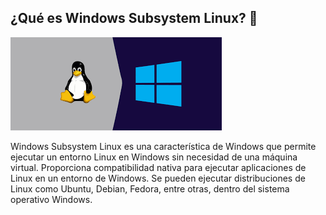 
## ¿Qué es Windows Subsystem Linux? 🐧

![Texto alternativo](/img/images.png)


Windows Subsystem Linux es una característica de Windows que permite ejecutar un entorno Linux en Windows sin necesidad de una máquina virtual. Proporciona compatibilidad nativa para ejecutar aplicaciones de Linux en un entorno de Windows. Se pueden ejecutar distribuciones de Linux como Ubuntu, Debian, Fedora, entre otras, dentro del sistema operativo Windows.
